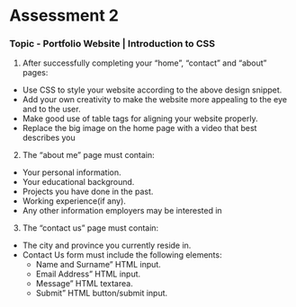 # Assessment 2
### Topic - Portfolio Website | Introduction to CSS

1.  After successfully completing your “home”, “contact” and “about” pages:
* Use CSS to style your website according to the above design snippet.
* Add your own creativity to make the website more appealing to the eye and to the user.
* Make good use of table tags for aligning your website properly.
* Replace the big image on the home page with a video that best describes you

2. The “about me” page must contain:
* Your personal information.
* Your educational background.
* Projects you have done in the past.
* Working experience(if any).
* Any other information employers may be interested in

3. The “contact us” page must contain:
* The city and province you currently reside in.
* Contact Us form must include the following elements:
    * Name and Surname” HTML input.
    * Email Address” HTML input.
    * Message” HTML textarea.
    * Submit” HTML button/submit input.
